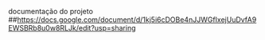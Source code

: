 documentação do projeto
##https://docs.google.com/document/d/1kj5i6cDOBe4nJJWGfIxejUuDvfA9EWSBRb8u0w8RLJk/edit?usp=sharing
